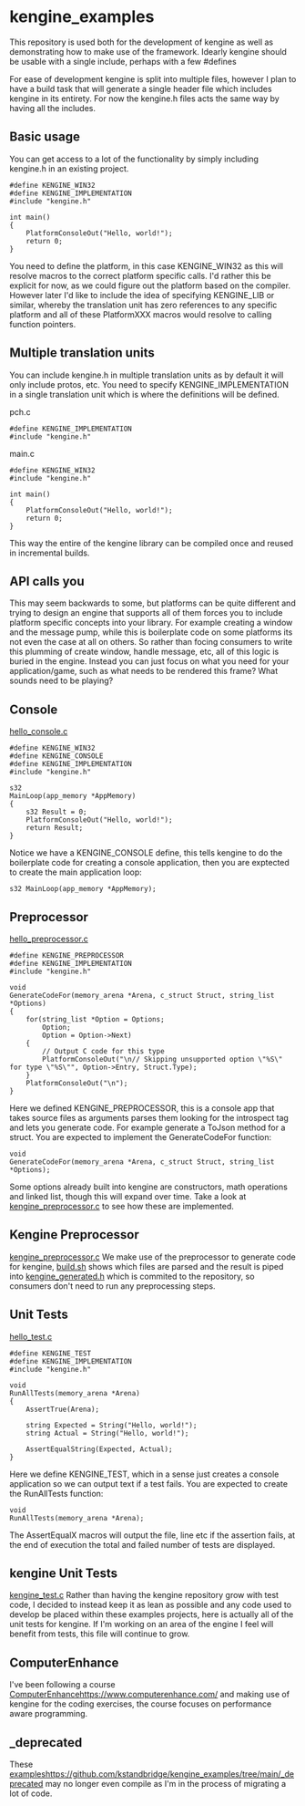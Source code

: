 # kengine_examples

This repository is used both for the development of kengine as well as demonstrating how to make use of the framework. Idearly kengine should be usable with a single include, perhaps with a few #defines

For ease of development kengine is split into multiple files, however I plan to have a build task that will generate a single header file which includes kengine in its entirety. For now the kengine.h files acts the same way by having all the includes.

## Basic usage
You can get access to a lot of the functionality by simply including kengine.h in an existing project.
```
#define KENGINE_WIN32
#define KENGINE_IMPLEMENTATION
#include "kengine.h"

int main()
{
    PlatformConsoleOut("Hello, world!");
    return 0;
}
```
You need to define the platform, in this case KENGINE_WIN32 as this will resolve macros to the correct platform specific calls. I'd rather this be explicit for now, as we could figure out the platform based on the compiler. However later I'd like to include the idea of specifying KENGINE_LIB or similar, whereby the translation unit has zero references to any specific platform and all of these PlatformXXX macros would resolve to calling function pointers.

## Multiple translation units
You can include kengine.h in multiple translation units as by default it will only include protos, etc. You need to specify KENGINE_IMPLEMENTATION in a single translation unit which is where the definitions will be defined.

pch.c
```
#define KENGINE_IMPLEMENTATION
#include "kengine.h"
```

main.c
```
#define KENGINE_WIN32
#include "kengine.h"

int main()
{
    PlatformConsoleOut("Hello, world!");
    return 0;
}
```
This way the entire of the kengine library can be compiled once and reused in incremental builds.

## API calls you
This may seem backwards to some, but platforms can be quite different and trying to design an engine that supports all of them forces you to include platform specific concepts into your library. For example creating a window and the message pump, while this is boilerplate code on some platforms its not even the case at all on others. So rather than focing consumers to write this plumming of create window, handle message, etc, all of this logic is buried in the engine. Instead you can just focus on what you need for your application/game, such as what needs to be rendered this frame? What sounds need to be playing?

## Console

[hello_console.c](https://github.com/kstandbridge/kengine_examples/blob/main/hello_console/hello_console.c)
```
#define KENGINE_WIN32
#define KENGINE_CONSOLE
#define KENGINE_IMPLEMENTATION
#include "kengine.h"
                  
s32
MainLoop(app_memory *AppMemory)
{
    s32 Result = 0;
    PlatformConsoleOut("Hello, world!");                  
    return Result;
}
```
                  
Notice we have a KENGINE_CONSOLE define, this tells kengine to do the boilerplate code for creating a console application, then you are exptected to create the main application loop:
```
s32 MainLoop(app_memory *AppMemory);
```
## Preprocessor
[hello_preprocessor.c](https://github.com/kstandbridge/kengine_examples/blob/main/hello_preprocessor/hello_preprocessor.c)
```
#define KENGINE_PREPROCESSOR
#define KENGINE_IMPLEMENTATION
#include "kengine.h"

void
GenerateCodeFor(memory_arena *Arena, c_struct Struct, string_list *Options)
{
    for(string_list *Option = Options;
        Option;
        Option = Option->Next)
    {
        // Output C code for this type
        PlatformConsoleOut("\n// Skipping unsupported option \"%S\" for type \"%S\"", Option->Entry, Struct.Type);
    }
    PlatformConsoleOut("\n");
}
```
Here we defined KENGINE_PREPROCESSOR, this is a console app that takes source files as arguments parses them looking for the introspect tag and lets you generate code. For example generate a ToJson method for a struct. You are expected to implement the GenerateCodeFor function:
```
void
GenerateCodeFor(memory_arena *Arena, c_struct Struct, string_list *Options);
```
Some options already built into kengine are constructors, math operations and linked list, though this will expand over time. Take a look at [kengine_preprocessor.c](https://github.com/kstandbridge/kengine/blob/master/kengine/kengine_preprocessor.c) to see how these are implemented.

## Kengine Preprocessor
[kengine_preprocessor.c](https://github.com/kstandbridge/kengine_examples/blob/main/kengine_preprocessor/kengine_preprocessor.c)
We make use of the preprocessor to generate code for kengine, [build.sh](https://github.com/kstandbridge/kengine_examples/blob/main/kengine_preprocessor/build.sh) shows which files are parsed and the result is piped into [kengine_generated.h](https://github.com/kstandbridge/kengine/blob/master/kengine/kengine_generated.h) which is commited to the repository, so consumers don't need to run any preprocessing steps.

## Unit Tests
[hello_test.c](https://github.com/kstandbridge/kengine_examples/blob/main/hello_test/hello_test.c)

```
#define KENGINE_TEST
#define KENGINE_IMPLEMENTATION
#include "kengine.h"

void
RunAllTests(memory_arena *Arena)
{
    AssertTrue(Arena);
    
    string Expected = String("Hello, world!");
    string Actual = String("Hello, world!");
    
    AssertEqualString(Expected, Actual);
}
```
Here we define KENGINE_TEST, which in a sense just creates a console application so we can output text if a test fails. You are expected to create the RunAllTests function:
```
void
RunAllTests(memory_arena *Arena);
```
The AssertEqualX macros will output the file, line etc if the assertion fails, at the end of execution the total and failed number of tests are displayed.

## kengine Unit Tests
[kengine_test.c](https://github.com/kstandbridge/kengine_examples/blob/main/kengine_test/kengine_test.c)
Rather than having the kengine repository grow with test code, I decided to instead keep it as lean as possible and any code used to develop be placed within these examples projects, here is actually all of the unit tests for kengine. If I'm working on an area of the engine I feel will benefit from tests, this file will continue to grow.

## ComputerEnhance
I've been following a course [ComputerEnhance](https://www.computerenhance.com/)https://www.computerenhance.com/ and making use of kengine for the coding exercises, the course focuses on performance aware programming.

## _deprecated
These [examples](https://github.com/kstandbridge/kengine_examples/tree/main/_deprecated)https://github.com/kstandbridge/kengine_examples/tree/main/_deprecated may no longer even compile as I'm in the process of migrating a lot of code.
